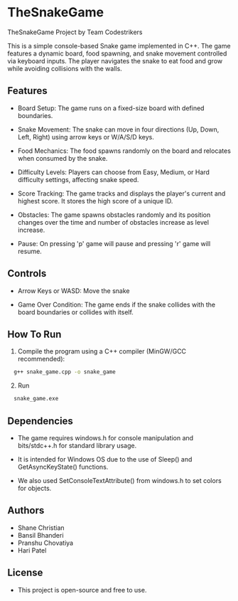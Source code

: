 # TheSnakeGame
TheSnakeGame Project by Team Codestrikers

This is a simple console-based Snake game implemented in C++. The game features a dynamic board, food spawning, and snake movement controlled via keyboard inputs. The player navigates the snake to eat food and grow while avoiding collisions with the walls.


## Features

- Board Setup: The game runs on a fixed-size board with defined boundaries.

- Snake Movement: The snake can move in four directions (Up, Down, Left, Right) using arrow keys or W/A/S/D keys.

- Food Mechanics: The food spawns randomly on the board and relocates when consumed by the snake.

- Difficulty Levels: Players can choose from Easy, Medium, or Hard difficulty settings, affecting snake speed.

- Score Tracking: The game tracks and displays the player's current and highest score. It stores the high score of a unique ID.

- Obstacles: The game spawns obstacles randomly and its position changes over the time and number of obstacles increase as level increase.

- Pause: On pressing 'p' game will pause and pressing 'r' game will resume.
  
## Controls

- Arrow Keys or WASD: Move the snake

- Game Over Condition: The game ends if the snake collides with the board boundaries or collides with itself.
## How To Run

1. Compile the program using a C++ compiler (MinGW/GCC recommended):

```bash
  g++ snake_game.cpp -o snake_game
```
2. Run
```bash
  snake_game.exe
```

## Dependencies

- The game requires windows.h for console manipulation and bits/stdc++.h for standard library usage.

- It is intended for Windows OS due to the use of Sleep() and GetAsyncKeyState() functions.
  
- We also used SetConsoleTextAttribute() from windows.h to set colors for objects.
  
## Authors

- Shane Christian
- Bansil Bhanderi
- Pranshu Chovatiya
- Hari Patel


## License

- This project is open-source and free to use.

